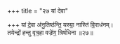 +++
title = "२७ यां देवा"

+++
यां दे॒वा अ॑नु॒तिष्ठ॑न्ति॒ यस्या॒ नास्ति॑ वि॒राध॑नम्।  
तयेन्द्रो॑ हन्तु वृत्र॒हा वज्रे॑ण॒ त्रिषं॑धिना ॥२७॥